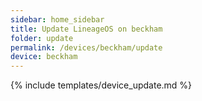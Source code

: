 ```yaml
---
sidebar: home_sidebar
title: Update LineageOS on beckham
folder: update
permalink: /devices/beckham/update
device: beckham
---
```

{% include templates/device_update.md %}
